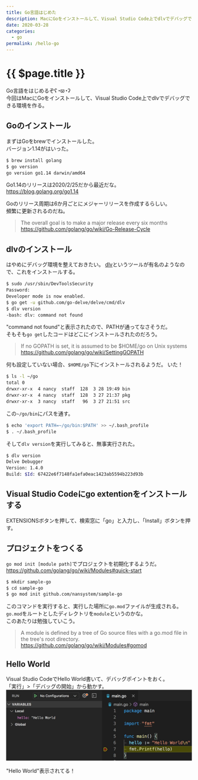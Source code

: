 ```yaml
---
title: Go言語はじめた
description: MacにGoをインストールして、Visual Studio Code上でdlvでデバッグできる環境を作る。  
date: 2020-03-28
categories: 
  - go
permalink: /hello-go
---
```

# {{ $page.title }}

<PostMeta/>

Go言語をはじめるぞʕ◔ϖ◔ʔ  
今回はMacにGoをインストールして、Visual Studio Code上でdlvでデバッグできる環境を作る。  

## Goのインストール
まずはGoをbrewでインストールした。  
バージョン1.14がはいった。
``` sh
$ brew install golang
$ go version
go version go1.14 darwin/amd64
```

Go1.14のリリースは2020/2/25だから最近だな。  
https://blog.golang.org/go1.14  
  
Goのリリース周期は6か月ごとにメジャーリリースを作成するらしい。  
頻繁に更新されるのだね。  
> The overall goal is to make a major release every six months  
https://github.com/golang/go/wiki/Go-Release-Cycle  

## dlvのインストール
はやめにデバッグ環境を整えておきたい。
[dlv](https://github.com/go-delve/delve)というツールが有名のようなので、これをインストールする。  

``` sh
$ sudo /usr/sbin/DevToolsSecurity
Password:
Developer mode is now enabled.
$ go get -u github.com/go-delve/delve/cmd/dlv
$ dlv version
-bash: dlv: command not found
```

"command not found"と表示されたので、PATHが通ってなさそうだ。  
そもそも`go get`したコードはどこにインストールされたのだろう。  

> If no GOPATH is set, it is assumed to be $HOME/go on Unix systems
https://github.com/golang/go/wiki/SettingGOPATH

何も設定していない場合、`$HOME/go`下にインストールされるようだ。
いた！  

``` sh
$ ls -l ~/go
total 0
drwxr-xr-x  4 nancy  staff  128  3 28 19:49 bin
drwxr-xr-x  4 nancy  staff  128  3 27 21:37 pkg
drwxr-xr-x  3 nancy  staff   96  3 27 21:51 src
```

この`~/go/bin`にパスを通す。  
``` sh
$ echo 'export PATH=~/go/bin:$PATH' >> ~/.bash_profile
$ . ~/.bash_profile
```

そして`dlv version`を実行してみると、無事実行された。  
``` sh
$ dlv version
Delve Debugger
Version: 1.4.0
Build: $Id: 67422e6f7148fa1efa0eac1423ab5594b223d93b
```

## Visual Studio Codeにgo extentionをインストールする
EXTENSIONSボタンを押して、検索窓に「go」と入力し、「Install」ボタンを押す。

## プロジェクトをつくる
`go mod init [module path]`でプロジェクトを初期化するようだ。  
https://github.com/golang/go/wiki/Modules#quick-start

``` sh
$ mkdir sample-go
$ cd sample-go
$ go mod init github.com/nansystem/sample-go
```
このコマンドを実行すると、実行した場所に`go.mod`ファイルが生成される。  
`go.mod`をルートとしたディレクトリを`module`というのかな。  
このあたりは勉強していこう。  
  
> A module is defined by a tree of Go source files with a go.mod file in the tree's root directory.  
https://github.com/golang/go/wiki/Modules#gomod  

## Hello World
Visual Studio CodeでHello World書いて、デバッグポイントをおく。  
「実行」>「デバッグの開始」から動かす。  
![Hello World](./helloworld.jpg)

"Hello World"表示されてる！